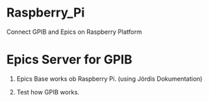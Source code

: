 # Raspberry_Pi
Connect GPIB and Epics on Raspberry Platform

# Epics Server for GPIB
1. Epics Base works ob Raspberry Pi. (using Jördis Dokumentation)

2. Test how GPIB works.

